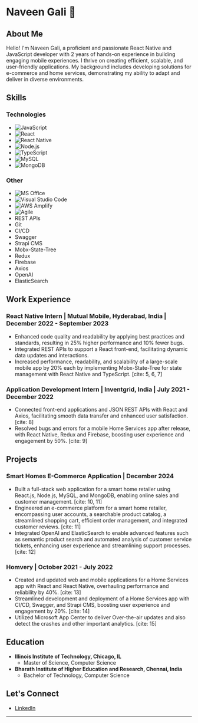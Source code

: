 # Naveen Gali 👋

## About Me

Hello! I'm Naveen Gali, a proficient and passionate React Native and JavaScript developer with 2 years of hands-on experience in building engaging mobile experiences. I thrive on creating efficient, scalable, and user-friendly applications. My background includes developing solutions for e-commerce and home services, demonstrating my ability to adapt and deliver in diverse environments.

## Skills

### Technologies

* <img src="https://img.shields.io/badge/JavaScript-F7DF1E?style=for-the-badge&logo=javascript&logoColor=black" alt="JavaScript"/>
* <img src="https://img.shields.io/badge/React-61DAFB?style=for-the-badge&logo=react&logoColor=black" alt="React"/>
* <img src="https://img.shields.io/badge/React_Native-61DAFB?style=for-the-badge&logo=react&logoColor=black" alt="React Native"/>
* <img src="https://img.shields.io/badge/Node.js-339933?style=for-the-badge&logo=node.js&logoColor=white" alt="Node.js"/>
* <img src="https://img.shields.io/badge/TypeScript-007ACC?style=for-the-badge&logo=typescript&logoColor=white" alt="TypeScript"/>
* <img src="https://img.shields.io/badge/MySQL-4479A1?style=for-the-badge&logo=mysql&logoColor=white" alt="MySQL"/>
* <img src="https://img.shields.io/badge/MongoDB-47A248?style=for-the-badge&logo=mongodb&logoColor=white" alt="MongoDB"/>

### Other

* <img src="https://img.shields.io/badge/MS_Office-D83027?style=for-the-badge&logo=microsoft-office&logoColor=white" alt="MS Office"/>
* <img src="https://img.shields.io/badge/Visual_Studio_Code-007ACC?style=for-the-badge&logo=visual-studio-code&logoColor=white" alt="Visual Studio Code"/>
* <img src="https://img.shields.io/badge/AWS_Amplify-FF9900?style=for-the-badge&logo=amazonaws&logoColor=white" alt="AWS Amplify"/>
* <img src="https://img.shields.io/badge/Agile-gray?style=for-the-badge&logo=agile&logoColor=white" alt="Agile"/>
* REST APIs
* Git
* CI/CD
* Swagger
* Strapi CMS
* Mobx-State-Tree
* Redux
* Firebase
* Axios
* OpenAI
* ElasticSearch

## Work Experience

### React Native Intern | Mutual Mobile, Hyderabad, India | December 2022 - September 2023

* Enhanced code quality and readability by applying best practices and standards, resulting in 25% higher performance and 10% fewer bugs.
* Integrated REST APIs to support a React front-end, facilitating dynamic data updates and interactions.
* Increased performance, readability, and scalability of a large-scale mobile app by 20% each by implementing Mobx-State-Tree for state management with React Native and TypeScript. [cite: 5, 6, 7]

### Application Development Intern | Inventgrid, India | July 2021 - December 2022

* Connected front-end applications and JSON REST APIs with React and Axios, facilitating smooth data transfer and enhanced user satisfaction. [cite: 8]
* Resolved bugs and errors for a mobile Home Services app after release, with React Native, Redux and Firebase, boosting user experience and engagement by 50%. [cite: 9]

## Projects

### Smart Homes E-Commerce Application | December 2024

* Built a full-stack web application for a smart home retailer using React.js, Node.js, MySQL, and MongoDB, enabling online sales and customer management. [cite: 10, 11]
* Engineered an e-commerce platform for a smart home retailer, encompassing user accounts, a searchable product catalog, a streamlined shopping cart, efficient order management, and integrated customer reviews. [cite: 11]
* Integrated OpenAI and ElasticSearch to enable advanced features such as semantic product search and automated analysis of customer service tickets, enhancing user experience and streamlining support processes. [cite: 12]

### Homvery | October 2021 - July 2022

* Created and updated web and mobile applications for a Home Services app with React and React Native, overhauling performance and reliability by 40%. [cite: 13]
* Streamlined development and deployment of a Home Services app with CI/CD, Swagger, and Strapi CMS, boosting user experience and engagement by 20%. [cite: 14]
* Utilized Microsoft App Center to deliver Over-the-air updates and also detect the crashes and other important analytics. [cite: 15]

## Education

* **Illinois Institute of Technology, Chicago, IL**
    * Master of Science, Computer Science
* **Bharath Institute of Higher Education and Research, Chennai, India**
    * Bachelor of Technology, Computer Science

## Let's Connect

* [LinkedIn](https://www.linkedin.com/in/naveen-gali/)

---
